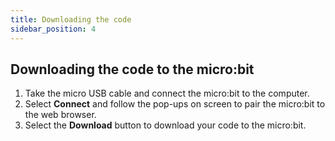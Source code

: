 ```yaml
---
title: Downloading the code
sidebar_position: 4
---
```


## Downloading the code to the micro:bit

1. Take the micro USB cable and connect the micro:bit to the computer.
2. Select **Connect** and follow the pop-ups on screen to pair the micro:bit to the web browser.
3. Select the **Download** button to download your code to the micro:bit.